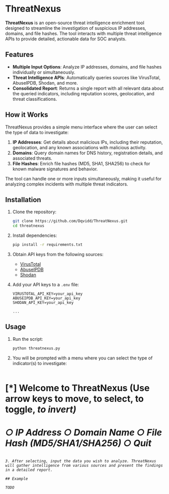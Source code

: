 # ThreatNexus

**ThreatNexus** is an open-source threat intelligence enrichment tool designed to streamline the investigation of suspicious IP addresses, domains, and file hashes. The tool interacts with multiple threat intelligence APIs to provide detailed, actionable data for SOC analysts.

## Features

- **Multiple Input Options**: Analyze IP addresses, domains, and file hashes individually or simultaneously.
- **Threat Intelligence APIs**: Automatically queries sources like VirusTotal, AbuseIPDB, Shodan, and more.
- **Consolidated Report**: Returns a single report with all relevant data about the queried indicators, including reputation scores, geolocation, and threat classifications.

## How it Works

ThreatNexus provides a simple menu interface where the user can select the type of data to investigate:

1. **IP Addresses**: Get details about malicious IPs, including their reputation, geolocation, and any known associations with malicious activity.
2. **Domains**: Query domain names for DNS history, registration details, and associated threats.
3. **File Hashes**: Enrich file hashes (MD5, SHA1, SHA256) to check for known malware signatures and behavior.

The tool can handle one or more inputs simultaneously, making it useful for analyzing complex incidents with multiple threat indicators.

## Installation

1. Clone the repository:
   ```bash
   git clone https://github.com/Dqvidd/ThreatNexus.git
   cd threatnexus
   ```

2. Install dependencies:
   ```bash
   pip install -r requirements.txt
   ```

3. Obtain API keys from the following sources:
   - [VirusTotal](https://developers.virustotal.com/v3.0/reference)
   - [AbuseIPDB](https://docs.abuseipdb.com/)
   - [Shodan](https://developer.shodan.io/)

4. Add your API keys to a `.env` file:
   ```
   VIRUSTOTAL_API_KEY=your_api_key
   ABUSEIPDB_API_KEY=your_api_key
   SHODAN_API_KEY=your_api_key
   
   ...

   ```

## Usage

1. Run the script:
   ```bash
   python threatnexus.py
   ```

2. You will be prompted with a menu where you can select the type of indicator(s) to investigate:
   ```
[*] Welcome to ThreatNexus (Use arrow keys to move, <space> to select, <a> to toggle, <i> to invert)
   ===================================
   ○ IP Address
   ○ Domain Name
   ○ File Hash (MD5/SHA1/SHA256)
   ○ Quit
   ===================================
   ```

3. After selecting, input the data you wish to analyze. ThreatNexus will gather intelligence from various sources and present the findings in a detailed report.

## Example

TODO

```
